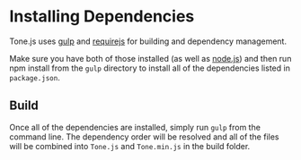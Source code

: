 # Installing Dependencies

Tone.js uses [gulp](http://gulpjs.com/) and [requirejs](http://requirejs.org/) for building and dependency management. 

Make sure you have both of those installed (as well as [node.js](nodejs.org)) and then run npm install from the `gulp` directory to install all of the dependencies listed in `package.json`. 

## Build

Once all of the dependencies are installed, simply run `gulp` from the command line. The dependency order will be resolved and all of the files will be combined into `Tone.js` and `Tone.min.js` in the build folder. 